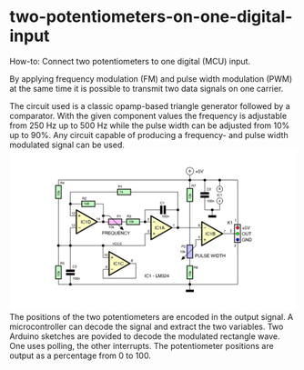 # two-potentiometers-on-one-digital-input
How-to: Connect two potentiometers to one digital (MCU) input.

By applying frequency modulation (FM) and pulse width modulation (PWM) at the same time it is possible to transmit two data signals on one carrier.

The circuit used is a classic opamp-based triangle generator followed by a comparator. With the given component values the frequency is adjustable from 250 Hz up to 500 Hz while the pulse width can be adjusted from 10% up to 90%. Any circuit capable of producing a frequency- and pulse width modulated signal can be used.
![name-of-you-image](https://github.com/ClemensAtElektor/two-potentiometers-on-one-digital-input/blob/main/220152-001-full.png)
The positions of the two potentiometers are encoded in the output signal. A microcontroller can decode the signal and extract the two variables. Two Arduino sketches are povided to decode the modulated rectangle wave. One uses polling, the other interrupts. The potentiometer positions are output as a percentage from 0 to 100.

